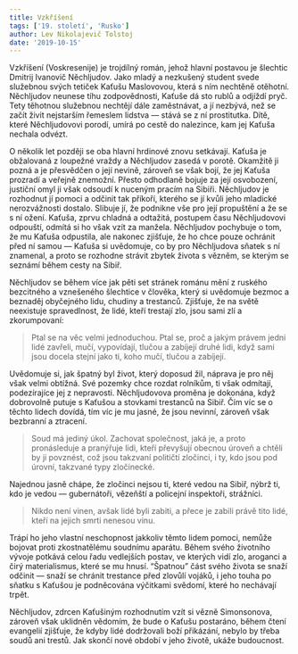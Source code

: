 ```yaml
---
title: Vzkříšení
tags: ['19. století', 'Rusko']
author: Lev Nikolajevič Tolstoj
date: '2019-10-15'
---
```


Vzkříšení (Voskresenije) je trojdílný román, jehož hlavní postavou je šlechtic Dmitrij Ivanovič Něchljudov. Jako mladý a nezkušený student svede služebnou svých tetiček Kaťušu Maslovovou, která s ním nechtěně otěhotní. Něchljudov neunese tíhu zodpovědnosti, Kaťuše dá sto rublů a odjíždí pryč. Tety těhotnou služebnou nechtějí dále zaměstnávat, a jí nezbývá, než se začít živit nejstarším řemeslem lidstva — stává se z ní prostitutka. Dítě, které Něchljudovovi porodí, umírá po cestě do nalezince, kam jej Kaťuša nechala odvézt.

O několik let později se oba hlavní hrdinové znovu setkávají. Kaťuša je obžalovaná z loupežné vraždy a Něchljudov zasedá v porotě. Okamžitě ji pozná a je přesvědčen o její nevině, zároveň se však bojí, že jej Kaťuša prozradí a veřejně znemožní. Přesto odhodlaně bojuje za její osvobození, justiční omyl ji však odsoudí k nuceným pracím na Sibiři. Něchljudov je rozhodnut jí pomoci a odčinit tak příkoří, kterého se jí kvůli jeho mladické nerozvážnosti dostalo. Slibuje jí, že podnikne vše pro její propuštění a že se s ní ožení. Kaťuša, zprvu chladná a odtažitá, postupem času Něchljudovovi odpouští, odmítá si ho však vzít za manžela. Něchljudov pochybuje o tom, že mu Kaťuša odpustila, ale nakonec zjišťuje, že ho chce pouze ochránit před ní samou — Kaťuša si uvědomuje, co by pro Něchljudova sňatek s ní znamenal, a proto se rozhodne strávit zbytek života s vězněm, se kterým se seznámí během cesty na Sibiř.

Něchljudov se během více jak pěti set stránek románu mění z ruského bezcitného a vznešeného šlechtice v člověka, který si uvědomuje bezmoc a beznaděj obyčejného lidu, chudiny a trestanců. Zjišťuje, že na světě neexistuje spravedlnost, že lidé, kteří trestají zlo, jsou sami zlí a zkorumpovaní:


> Ptal se na věc velmi jednoduchou. Ptal se, proč a jakým právem jedni lidé zavřeli, mučí, vypovídají, tlučou a zabíjejí druhé lidi, když sami jsou docela stejní jako ti, koho mučí, tlučou a zabíjejí.

Uvědomuje si, jak špatný byl život, který doposud žil, náprava je pro něj však velmi obtížná. Své pozemky chce rozdat rolníkům, ti však odmítají, podezírajíce jej z nepravosti. Něchljudovova proměna je dokonána, když dobrovolně putuje s Kaťušou a stovkami trestanců na Sibiř.
Čím víc se o těchto lidech dovídá, tím víc je mu jasné, že jsou nevinní, zároveň však bezbranní a ztracení.


> Soud má jediný úkol. Zachovat společnost, jaká je, a proto pronásleduje a pranýřuje lidi, kteří převyšují obecnou úroveň a chtěli by ji povznést, což jsou takzvaní političtí zločinci, i ty, kdo jsou pod úrovní, takzvané typy zločinecké.

Najednou jasně chápe, že zločinci nejsou ti, které vedou na Sibiř, nýbrž ti, kdo je vedou — gubernátoři, vězeňští a policejní inspektoři, strážníci.


> Nikdo není vinen, avšak lidé byli zabiti, a přece je zabili právě tito lidé, kteří na jejich smrti nenesou vinu.

Trápí ho jeho vlastní neschopnost jakkoliv těmto lidem pomoci, nemůže bojovat proti zkostnatělému soudnímu aparátu. Během svého životního vývoje potkává celou řadu vedlejších postav, ve kterých vidí zlo, aroganci a čirý materialismus, které se mu hnusí. “Špatnou” část svého života se snaží odčinit — snaží se chránit trestance před zlovůlí vojáků, i jeho touha po sňatku s Kaťušou je podněcována výčitkami svědomí, které ho nechávají trpět.

Něchljudov, zdrcen Kaťušiným rozhodnutím vzít si vězně Simonsonova, zároveň však uklidněn vědomím, že bude o Kaťušu postaráno, během čtení evangelií zjišťuje, že kdyby lidé dodržovali boží přikázání, nebylo by třeba soudů ani trestů. Jak skončí nové období v jeho životě, ukáže budoucnost.

